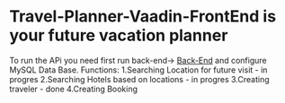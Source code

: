 # Travel-Planner-Vaadin-FrontEnd is your future vacation planner
 To run the APi you need first run back-end-> [Back-End](https://github.com/domKul/Travel-Planner) and configure MySQL Data Base.
 Functions:
 1.Searching Location for future visit - in progres
 2.Searching Hotels based on locations - in progres
 3.Creating traveler - done
 4.Creating Booking
 
